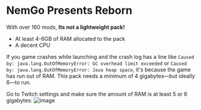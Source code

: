 # NemGo Presents Reborn

With over 160 mods, **Its not a lightweight pack!**

* At least 4-6GB of RAM allocated to the pack
* A decent CPU

If you game crashes while launching and the crash log has a line like `Caused by: java.lang.OutOfMemoryError: GC overhead limit exceeded` or `Caused by: java.lang.OutOfMemoryError: Java heap space`, it's because the game has run out of RAM. This pack needs a minimum of 4 gigabytes—but ideally 6—to run.

Go to Twitch settings and make sure the amount of RAM is at least 5 or 6 gigabytes:
![image](https://user-images.githubusercontent.com/18720460/50738960-8e086100-11d9-11e9-9ba9-3d5b2a3349b4.PNG)
